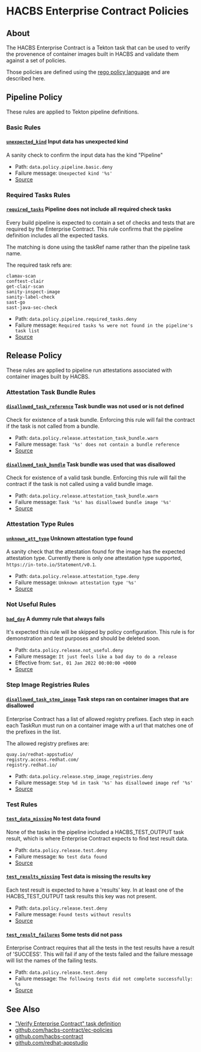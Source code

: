 
HACBS Enterprise Contract Policies
==================================

About
-----

The HACBS Enterprise Contract is a Tekton task that can be used to verify the
provenence of container images built in HACBS and validate them against a set of
policies.

Those policies are defined using the
<a href="https://www.openpolicyagent.org/docs/latest/policy-language/">rego policy language</a>
and are described here.

Pipeline Policy
---------------

These rules are applied to Tekton pipeline definitions.

### Basic Rules

#### <a name="unexpected_kind"></a>[`unexpected_kind`](#unexpected_kind) Input data has unexpected kind

A sanity check to confirm the input data has the kind "Pipeline"

* Path: `data.policy.pipeline.basic.deny`
* Failure message: `Unexpected kind '%s'`
* [Source](https://github.com/hacbs-contract/ec-policies/blob/main/policy/pipeline/basic.rego#L19)

### Required Tasks Rules

#### <a name="required_tasks"></a>[`required_tasks`](#required_tasks) Pipeline does not include all required check tasks

Every build pipeline is expected to contain a set of checks and tests that
are required by the Enterprise Contract. This rule confirms that the pipeline
definition includes all the expected tasks.

The matching is done using the taskRef name rather than the pipeline task name.

The required task refs are:

```
clamav-scan
conftest-clair
get-clair-scan
sanity-inspect-image
sanity-label-check
sast-go
sast-java-sec-check
```

* Path: `data.policy.pipeline.required_tasks.deny`
* Failure message: `Required tasks %s were not found in the pipeline's task list`
* [Source](https://github.com/hacbs-contract/ec-policies/blob/main/policy/pipeline/required_tasks.rego#L32)

Release Policy
---------------

These rules are applied to pipeline run attestations associated with
container images built by HACBS.

### Attestation Task Bundle Rules

#### <a name="disallowed_task_reference"></a>[`disallowed_task_reference`](#disallowed_task_reference) Task bundle was not used or is not defined

Check for existence of a task bundle. Enforcing this rule will
fail the contract if the task is not called from a bundle.

* Path: `data.policy.release.attestation_task_bundle.warn`
* Failure message: `Task '%s' does not contain a bundle reference`
* [Source](https://github.com/hacbs-contract/ec-policies/blob/main/policy/release/attestation_task_bundle.rego#L13)

#### <a name="disallowed_task_bundle"></a>[`disallowed_task_bundle`](#disallowed_task_bundle) Task bundle was used that was disallowed

Check for existence of a valid task bundle. Enforcing this rule will
fail the contract if the task is not called using a valid bundle image.

* Path: `data.policy.release.attestation_task_bundle.warn`
* Failure message: `Task '%s' has disallowed bundle image '%s'`
* [Source](https://github.com/hacbs-contract/ec-policies/blob/main/policy/release/attestation_task_bundle.rego#L32)

### Attestation Type Rules

#### <a name="unknown_att_type"></a>[`unknown_att_type`](#unknown_att_type) Unknown attestation type found

A sanity check that the attestation found for the image has the expected
attestation type. Currently there is only one attestation type supported,
`https://in-toto.io/Statement/v0.1`.

* Path: `data.policy.release.attestation_type.deny`
* Failure message: `Unknown attestation type '%s'`
* [Source](https://github.com/hacbs-contract/ec-policies/blob/main/policy/release/attestation_type.rego#L18)

### Not Useful Rules

#### <a name="bad_day"></a>[`bad_day`](#bad_day) A dummy rule that always fails

It's expected this rule will be skipped by policy configuration.
This rule is for demonstration and test purposes and should be deleted soon.

* Path: `data.policy.release.not_useful.deny`
* Failure message: `It just feels like a bad day to do a release`
* Effective from: `Sat, 01 Jan 2022 00:00:00 +0000`
* [Source](https://github.com/hacbs-contract/ec-policies/blob/main/policy/release/not_useful.rego#L15)

### Step Image Registries Rules

#### <a name="disallowed_task_step_image"></a>[`disallowed_task_step_image`](#disallowed_task_step_image) Task steps ran on container images that are disallowed

Enterprise Contract has a list of allowed registry prefixes. Each step in each
each TaskRun must run on a container image with a url that matches one of the
prefixes in the list.

The allowed registry prefixes are:

```
quay.io/redhat-appstudio/
registry.access.redhat.com/
registry.redhat.io/
```

* Path: `data.policy.release.step_image_registries.deny`
* Failure message: `Step %d in task '%s' has disallowed image ref '%s'`
* [Source](https://github.com/hacbs-contract/ec-policies/blob/main/policy/release/step_image_registries.rego#L20)

### Test Rules

#### <a name="test_data_missing"></a>[`test_data_missing`](#test_data_missing) No test data found

None of the tasks in the pipeline included a HACBS_TEST_OUTPUT
task result, which is where Enterprise Contract expects to find
test result data.

* Path: `data.policy.release.test.deny`
* Failure message: `No test data found`
* [Source](https://github.com/hacbs-contract/ec-policies/blob/main/policy/release/test.rego#L15)

#### <a name="test_results_missing"></a>[`test_results_missing`](#test_results_missing) Test data is missing the results key

Each test result is expected to have a 'results' key. In at least
one of the HACBS_TEST_OUTPUT task results this key was not present.

* Path: `data.policy.release.test.deny`
* Failure message: `Found tests without results`
* [Source](https://github.com/hacbs-contract/ec-policies/blob/main/policy/release/test.rego#L29)

#### <a name="test_result_failures"></a>[`test_result_failures`](#test_result_failures) Some tests did not pass

Enterprise Contract requires that all the tests in the
test results have a result of 'SUCCESS'. This will fail if any
of the tests failed and the failure message will list the names
of the failing tests.

* Path: `data.policy.release.test.deny`
* Failure message: `The following tests did not complete successfully: %s`
* [Source](https://github.com/hacbs-contract/ec-policies/blob/main/policy/release/test.rego#L46)

See Also
--------

* ["Verify Enterprise Contract" task definition](https://github.com/redhat-appstudio/build-definitions/blob/main/tasks/verify-enterprise-contract.yaml)
* [github.com/hacbs-contract/ec-policies](https://github.com/hacbs-contract/ec-policies)
* [github.com/hacbs-contract](https://github.com/hacbs-contract)
* [github.com/redhat-appstudio](https://github.com/redhat-appstudio)
